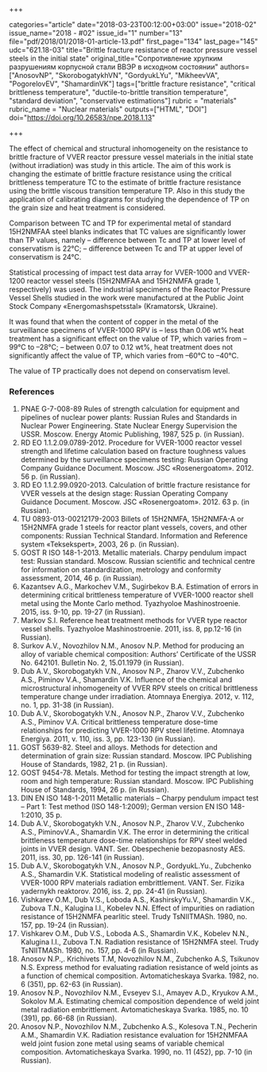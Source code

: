 +++

categories="article"
date="2018-03-23T00:12:00+03:00"
issue="2018-02"
issue_name="2018 - #02"
issue_id="1"
number="13"
file="pdf/2018/01/2018-01-article-13.pdf"
first_page="134"
last_page="145"
udc="621.18-03"
title="Brittle fracture resistance of reactor pressure vessel steels in the initial state"
original_title="Сопротивление хрупким разрушениям корпусной стали ВВЭР в исходном состоянии"
authors=["AnosovNP", "SkorobogatykhVN", "GordyukLYu", "MikheevVA", "PogorelovEV", "ShamardinVK"]
tags=["brittle fracture resistance", "critical brittleness temperature", "ductile-to-brittle transition temperature", "standard deviation", "conservative estimations"]
rubric = "materials"
rubric_name = "Nuclear materials"
outputs=["HTML", "DOI"]
doi="https://doi.org/10.26583/npe.2018.1.13"

+++

The effect of chemical and structural inhomogeneity on the resistance to brittle fracture of VVER reactor pressure vessel materials in the initial state (without irradiation) was study in this article. The aim of this work is changing the estimate of brittle fracture resistance using the critical brittleness temperature TC to the estimate of brittle fracture resistance using the brittle viscous transition temperature TP. Also in this study the application of calibrating diagrams for studying the dependence of TP on the grain size and heat treatment is considered.

Comparison between TC and TP for experimental metal of standard 15H2NMFAA steel blanks indicates that TC values are significantly lower than TP values, namely
– difference between Tc and TP at lower level of conservatism is 22°C;
– difference between Tc and TP at upper level of conservatism is 24°C.

Statistical processing of impact test data array for VVER-1000 and VVER-1200 reactor vessel steels (15H2NMFAA and 15H2NMFA grade 1, respectively) was used. The industrial specimens of the Reactor Pressure Vessel Shells studied in the work were manufactured at the Public Joint Stock Company «Energomashspetsstal» (Kramatorsk, Ukraine).

It was found that when the content of copper in the metal of the surveillance specimens of VVER-1000 RPV is
– less than 0.06 wt% heat treatment has a significant effect on the value of TP, which varies from –99°C to –28°C;
– between 0.07 to 0.12 wt%, heat treatment does not significantly affect the value of TP, which varies from –60°C to –40°C.

The value of TP practically does not depend on conservatism level.

### References

1. PNAE G-7-008-89 Rules of strength calculation for equipment and pipelines of nuclear power plants: Russian Rules and Standards in Nuclear Power Engineering. State Nuclear Energy Supervision the USSR. Moscow. Energy Atomic Publishing, 1987, 525 p. (in Russian).
2. RD EO 1.1.2.09.0789-2012. Procedure for VVER-1000 reactor vessel strength and lifetime calculation based on fracture toughness values determined by the surveillance specimens testing: Russian Operating Company Guidance Document. Moscow. JSC «Rosenergoatom». 2012. 56 p. (in Russian).
3. RD EO 1.1.2.99.0920-2013. Calculation of brittle fracture resistance for VVER vessels at the design stage: Russian Operating Company Guidance Document. Moscow. JSC «Rosenergoatom». 2012. 63 p. (in Russian).
4. TU 0893-013-00212179-2003 Billets of 15H2NMFA, 15H2NMFA-A or 15H2NMFA grade 1 steels for reactor plant vessels, covers, and other components: Russian Technical Standard. Information and Reference system «Teksekspert», 2003, 26 p. (in Russian).
5. GOST R ISO 148-1-2013. Metallic materials. Charpy pendulum impact test: Russian standard. Moscow. Russian scientific and technical centre for information on standardization, metrology and conformity assessment, 2014, 46 p. (in Russian).
6. Kazantsev A.G., Markochev V.M., Sugirbekov B.A. Estimation of errors in determining critical brittleness temperature of VVER-1000 reactor shell metal using the Monte Carlo method. Tyazhyoloe Mashinostroenie. 2015, iss. 9-10, pp. 19-27 (in Russian).
7. Markov S.I. Reference heat treatment methods for VVER type reactor vessel shells. Tyazhyoloe Mashinostroenie. 2011, iss. 8, pp.12-16 (in Russian).
8. Surkov A.V., Novozhilov N.M., Anosov N.P. Method for producing an alloy of variable chemical composition: Authors’ Certificate of the USSR No. 642101. Bulletin No. 2, 15.01.1979 (in Russian).
9. Dub A.V., Skorobogatykh V.N., Anosov N.P., Zharov V.V., Zubchenko A.S., Piminov V.A., Shamardin V.K. Influence of the chemical and microstructural inhomogeneity of VVER RPV steels on critical brittleness temperature change under irradiation. Atomnaya Energiya. 2012, v. 112, no. 1, pp. 31-38 (in Russian).
10. Dub A.V., Skorobogatykh V.N., Anosov N.P., Zharov V.V., Zubchenko A.S., Piminov V.A. Critical brittleness temperature dose-time relationships for predicting VVER-1000 RPV steel lifetime. Atomnaya Energiya. 2011, v. 110, iss. 3, pp. 123-130 (in Russian).
11. GOST 5639-82. Steel and alloys. Methods for detection and determination of grain size: Russian standard. Moscow. IPC Publishing House of Standards, 1982, 21 p. (in Russian).
12. GOST 9454-78. Metals. Method for testing the impact strength at low, room and high temperature: Russian standard. Moscow. IPC Publishing House of Standards, 1994, 26 p. (in Russian).
13. DIN EN ISO 148-1-2011 Metallic materials – Charpy pendulum impact test – Part 1: Test method (ISO 148-1:2009); German version EN ISO 148-1:2010, 35 p.
14. Dub A.V., Skorobogatykh V.N., Anosov N.P., Zharov V.V., Zubchenko A.S., PiminovV.A., Shamardin V.K. The error in determining the critical brittleness temperature dose-time relationships for RPV steel welded joints in VVER design. VANT. Ser. Obespechenie bezopasnosty AES. 2011, iss. 30, pp. 126-141 (in Russian).
15. Dub A.V., Skorobogatykh V.N., Anosov N.P., GordyukL.Yu., Zubchenko A.S., Shamardin V.K. Statistical modeling of realistic assessment of VVER-1000 RPV materials radiation embrittlement. VANT. Ser. Fizika yadernykh reaktorov. 2016, iss. 2, pp. 24-41 (in Russian).
16. Vishkarev O.M., Dub V.S., Loboda A.S., KashirskyYu.V., Shamardin V.K., Zubova T.N., Kalugina I.I., Kobelev N.N. Effect of impurities on radiation resistance of 15H2NMFA pearlitic steel. Trudy TsNIITMASh. 1980, no. 157, pp. 19-24 (in Russian).
17. Vishkarev O.M., Dub V.S., Loboda A.S., Shamardin V.K., Kobelev N.N., Kalugina I.I., Zubova T.N. Radiation resistance of 15H2NMFA steel. Trudy TsNIITMASh. 1980, no. 157, pp. 4-6 (in Russian).
18. Anosov N.P.,. Krichivets Т.М, Novozhilov N.M., Zubchenko A.S, Tsikunov N.S. Express method for evaluating radiation resistance of weld joints as a function of chemical composition. Avtomaticheskaya Svarka. 1982, no. 6 (351), pp. 62-63 (in Russian).
19. Anosov N.P., Novozhilov N.M., Evseyev S.I., Amayev A.D., Kryukov A.M., Sokolov M.A. Estimating chemical composition dependence of weld joint metal radiation embrittlement. Avtomaticheskaya Svarka. 1985, no. 10 (391), pp. 66-68 (in Russian).
20. Anosov N.P., Novozhilov N.M., Zubchenko A.S., Kolesova T.N., Pecherin A.M., Shamardin V.K. Radiation resistance evaluation for 15H2NMFAA weld joint fusion zone metal using seams of variable chemical composition. Avtomaticheskaya Svarka. 1990, no. 11 (452), pp. 7-10 (in Russian).